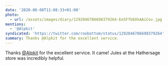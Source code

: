 ```yaml
---
date: '2020-08-08T11:08:33+01:00'
photo:
  - url: /assets/images/diary/1292046786698379264-Ee5Ffb6XkAAiCov.jpg
mentions:
  - '@Alpkit'
syndicated: 'https://twitter.com/roobottom/status/1292046786698379264'
summary: Thanks @Alpkit for the excellent service.
---
```

Thanks [@Alpkit](https://twitter.com/@Alpkit) for the excellent service. It came! Jules at the Hathersage store was incredibly helpful. 
